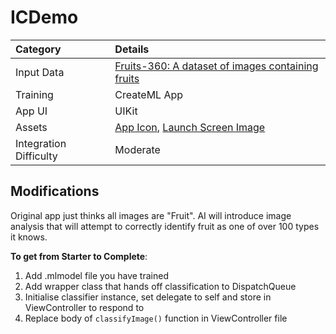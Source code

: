 # ICDemo

| Category | Details |
|:---|:---|
| Input Data | [Fruits-360: A dataset of images containing fruits](https://github.com/Horea94/Fruit-Images-Dataset) |
| Training | CreateML App |
| App UI | UIKit |
| Assets | [App Icon](https://pixabay.com/photos/fruit-basket-grapes-apples-pears-1114060/), [Launch Screen Image](https://pixabay.com/photos/fruit-vegetables-market-428057/) |
| Integration Difficulty | Moderate |

## Modifications

Original app just thinks all images are "Fruit". AI will introduce image analysis that will attempt to correctly identify fruit as one of over 100 types it knows.

**To get from Starter to Complete**:

1. Add .mlmodel file you have trained
2. Add wrapper class that hands off classification to DispatchQueue
3. Initialise classifier instance, set delegate to self and store in ViewController to respond to
4. Replace body of `classifyImage()` function in ViewController file